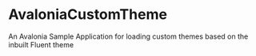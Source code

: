 # AvaloniaCustomTheme
An Avalonia Sample Application for loading custom themes based on the inbuilt Fluent theme
